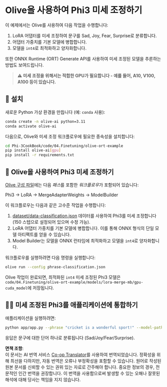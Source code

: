 <!--
CO_OP_TRANSLATOR_METADATA:
{
  "original_hash": "aed7639909ebbd1960507880cff2ae4c",
  "translation_date": "2025-04-04T05:23:28+00:00",
  "source_file": "code\\03.Finetuning\\olive-ort-example\\README.md",
  "language_code": "ko"
}
-->
# Olive을 사용하여 Phi3 미세 조정하기

이 예제에서는 Olive를 사용하여 다음 작업을 수행합니다:

1. LoRA 어댑터를 미세 조정하여 문구를 Sad, Joy, Fear, Surprise로 분류합니다.
1. 어댑터 가중치를 기본 모델에 병합합니다.
1. 모델을 `int4`로 최적화하고 양자화합니다.

또한 ONNX Runtime (ORT) Generate API를 사용하여 미세 조정된 모델을 추론하는 방법도 보여드립니다.

> **⚠️ 미세 조정을 위해서는 적합한 GPU가 필요합니다 - 예를 들어, A10, V100, A100 등이 있습니다.**

## 💾 설치

새로운 Python 가상 환경을 만듭니다 (예: `conda` 사용):

```bash
conda create -n olive-ai python=3.11
conda activate olive-ai
```

다음으로, Olive와 미세 조정 워크플로우에 필요한 종속성을 설치합니다:

```bash
cd Phi-3CookBook/code/04.Finetuning/olive-ort-example
pip install olive-ai[gpu]
pip install -r requirements.txt
```

## 🧪 Olive을 사용하여 Phi3 미세 조정하기
[Olive 구성 파일](../../../../../code/03.Finetuning/olive-ort-example/phrase-classification.json)에는 다음 *패스*를 포함한 *워크플로우*가 포함되어 있습니다:

Phi3 -> LoRA -> MergeAdapterWeights -> ModelBuilder

이 워크플로우는 다음과 같은 고수준 작업을 수행합니다:

1. [dataset/data-classification.json](../../../../../code/03.Finetuning/olive-ort-example/dataset/dataset-classification.json) 데이터를 사용하여 Phi3를 미세 조정합니다 (150 스텝으로 설정되어 있으며 수정 가능).
1. LoRA 어댑터 가중치를 기본 모델에 병합합니다. 이를 통해 ONNX 형식의 단일 모델 아티팩트를 얻을 수 있습니다.
1. Model Builder는 모델을 ONNX 런타임에 최적화하고 모델을 `int4`로 양자화합니다.

워크플로우를 실행하려면 다음 명령을 실행합니다:

```bash
olive run --config phrase-classification.json
```

Olive 작업이 완료되면, 최적화된 `int4` 미세 조정된 Phi3 모델은 `code/04.Finetuning/olive-ort-example/models/lora-merge-mb/gpu-cuda_model`에 저장됩니다.

## 🧑‍💻 미세 조정된 Phi3를 애플리케이션에 통합하기 

애플리케이션을 실행하려면:

```bash
python app/app.py --phrase "cricket is a wonderful sport!" --model-path models/lora-merge-mb/gpu-cuda_model
```

응답은 문구에 대한 단어 하나로 분류됩니다 (Sad/Joy/Fear/Surprise).

**면책 조항**:  
이 문서는 AI 번역 서비스 [Co-op Translator](https://github.com/Azure/co-op-translator)를 사용하여 번역되었습니다. 정확성을 위해 최선을 다하지만, 자동 번역은 오류나 부정확성을 포함할 수 있습니다. 원어로 작성된 원본 문서를 신뢰할 수 있는 권위 있는 자료로 간주해야 합니다. 중요한 정보의 경우, 전문적인 인간 번역을 권장합니다. 이 번역을 사용함으로써 발생할 수 있는 오해나 잘못된 해석에 대해 당사는 책임을 지지 않습니다.